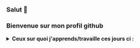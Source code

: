 ### Salut 👋

### Bienvenue sur mon profil github

<details>
<summary><strong>Ceux sur quoi j'apprends/travaille ces jours ci :</strong></summary>
- React.js <br/>
- PHP <br/>
- Algorithme en Javascript <br/>
- SEO <br/>
</details>

